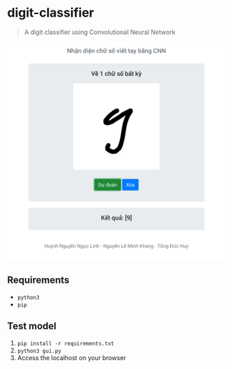 # digit-classifier
> A digit classifier using Convolutional Neural Network

<p align="center">
    <img width="700" src="screenshots/screenshot.png">
</p>

## Requirements

* `python3`
* `pip`

## Test model

1. `pip install -r requirements.txt`
1. `python3 gui.py`
1. Access the localhost on your browser
